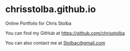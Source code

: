 # chrisstolba.github.io
Online Portfolio for Chris Stolba

You can find my GitHub at https://github.com/chrisstolba

You can also contact me at Stolbac@gmail.com
